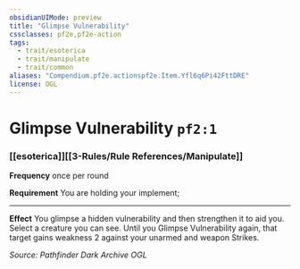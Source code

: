 ```yaml
---
obsidianUIMode: preview
title: "Glimpse Vulnerability"
cssclasses: pf2e,pf2e-action
tags:
  - trait/esoterica
  - trait/manipulate
  - trait/common
aliases: "Compendium.pf2e.actionspf2e.Item.Yfl6q6Pi42FttDRE"
license: OGL
---
```

# Glimpse Vulnerability `pf2:1`

### [[esoterica]][[3-Rules/Rule References/Manipulate]]






**Frequency** once per round

**Requirement** You are holding your implement;

* * *

**Effect** You glimpse a hidden vulnerability and then strengthen it to aid you. Select a creature you can see. Until you Glimpse Vulnerability again, that target gains weakness 2 against your unarmed and weapon Strikes.

*Source: Pathfinder Dark Archive*
*OGL*